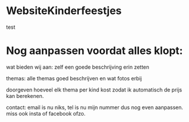 # WebsiteKinderfeestjes
test

# Nog aanpassen voordat alles klopt:

wat bieden wij aan: zelf een goede beschrijving erin zetten

themas: alle themas goed beschrijven en wat fotos erbij

doorgeven hoeveel elk thema per kind kost zodat ik automatisch de prijs kan berekenen.

contact: email is nu niks, tel is nu mijn nummer dus nog even aanpassen. miss ook insta of facebook ofzo.